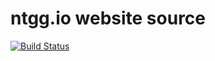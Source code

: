 # ntgg.io website source

[![Build Status](https://travis-ci.org/ntgraff/website.svg?branch=master)](https://travis-ci.org/GraffixGames/website)
